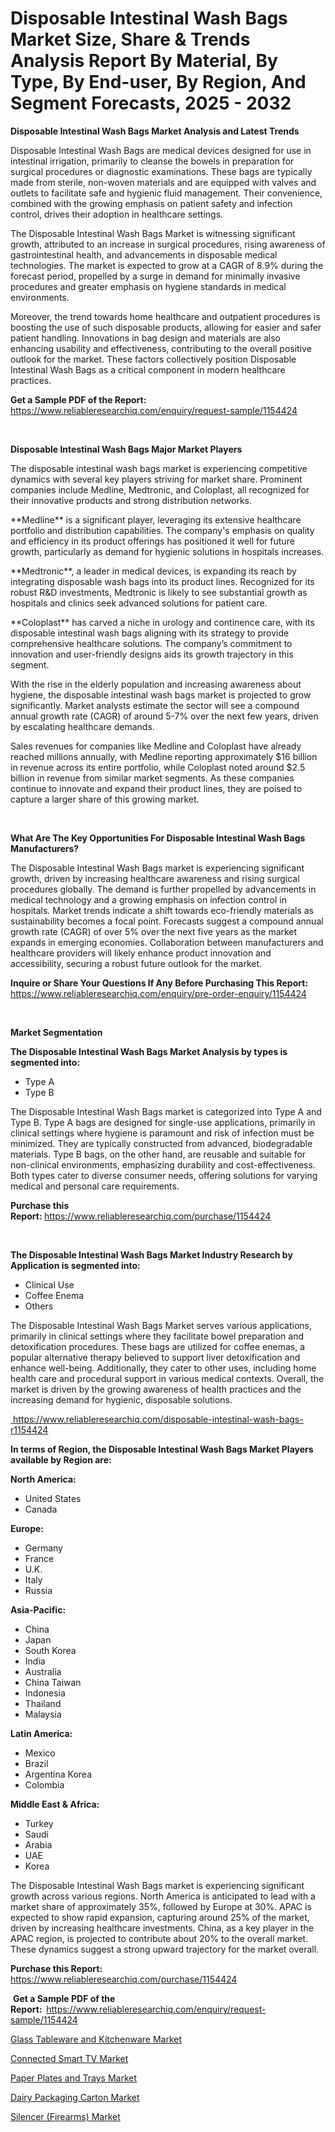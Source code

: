 <p><h1>Disposable Intestinal Wash Bags Market Size, Share & Trends Analysis Report By Material, By Type, By End-user, By Region, And Segment Forecasts, 2025 - 2032</h1></p><p><strong>Disposable Intestinal Wash Bags Market Analysis and Latest Trends</strong></p>
<p><p>Disposable Intestinal Wash Bags are medical devices designed for use in intestinal irrigation, primarily to cleanse the bowels in preparation for surgical procedures or diagnostic examinations. These bags are typically made from sterile, non-woven materials and are equipped with valves and outlets to facilitate safe and hygienic fluid management. Their convenience, combined with the growing emphasis on patient safety and infection control, drives their adoption in healthcare settings.</p><p>The Disposable Intestinal Wash Bags Market is witnessing significant growth, attributed to an increase in surgical procedures, rising awareness of gastrointestinal health, and advancements in disposable medical technologies. The market is expected to grow at a CAGR of 8.9% during the forecast period, propelled by a surge in demand for minimally invasive procedures and greater emphasis on hygiene standards in medical environments. </p><p>Moreover, the trend towards home healthcare and outpatient procedures is boosting the use of such disposable products, allowing for easier and safer patient handling. Innovations in bag design and materials are also enhancing usability and effectiveness, contributing to the overall positive outlook for the market. These factors collectively position Disposable Intestinal Wash Bags as a critical component in modern healthcare practices.</p></p>
<p><strong>Get a Sample PDF of the Report:&nbsp;</strong> <a href="https://www.reliableresearchiq.com/enquiry/request-sample/1154424?utm_campaign=1842&utm_medium=2&utm_source=Github&utm_content=ia&utm_term=06042025&utm_id=disposable-intestinal-wash-bags">https://www.reliableresearchiq.com/enquiry/request-sample/1154424</a></p>
<p>&nbsp;</p>
<p><strong>Disposable Intestinal Wash Bags Major Market Players</strong></p>
<p><p>The disposable intestinal wash bags market is experiencing competitive dynamics with several key players striving for market share. Prominent companies include Medline, Medtronic, and Coloplast, all recognized for their innovative products and strong distribution networks.</p><p>**Medline** is a significant player, leveraging its extensive healthcare portfolio and distribution capabilities. The company's emphasis on quality and efficiency in its product offerings has positioned it well for future growth, particularly as demand for hygienic solutions in hospitals increases.</p><p>**Medtronic**, a leader in medical devices, is expanding its reach by integrating disposable wash bags into its product lines. Recognized for its robust R&D investments, Medtronic is likely to see substantial growth as hospitals and clinics seek advanced solutions for patient care.</p><p>**Coloplast** has carved a niche in urology and continence care, with its disposable intestinal wash bags aligning with its strategy to provide comprehensive healthcare solutions. The company’s commitment to innovation and user-friendly designs aids its growth trajectory in this segment.</p><p>With the rise in the elderly population and increasing awareness about hygiene, the disposable intestinal wash bags market is projected to grow significantly. Market analysts estimate the sector will see a compound annual growth rate (CAGR) of around 5-7% over the next few years, driven by escalating healthcare demands.</p><p>Sales revenues for companies like Medline and Coloplast have already reached millions annually, with Medline reporting approximately $16 billion in revenue across its entire portfolio, while Coloplast noted around $2.5 billion in revenue from similar market segments. As these companies continue to innovate and expand their product lines, they are poised to capture a larger share of this growing market.</p></p>
<p>&nbsp;</p>
<p><strong>What Are The Key Opportunities For Disposable Intestinal Wash Bags Manufacturers?</strong></p>
<p><p>The Disposable Intestinal Wash Bags market is experiencing significant growth, driven by increasing healthcare awareness and rising surgical procedures globally. The demand is further propelled by advancements in medical technology and a growing emphasis on infection control in hospitals. Market trends indicate a shift towards eco-friendly materials as sustainability becomes a focal point. Forecasts suggest a compound annual growth rate (CAGR) of over 5% over the next five years as the market expands in emerging economies. Collaboration between manufacturers and healthcare providers will likely enhance product innovation and accessibility, securing a robust future outlook for the market.</p></p>
<p><strong>Inquire or Share Your Questions If Any Before Purchasing This Report:</strong> <a href="https://www.reliableresearchiq.com/enquiry/pre-order-enquiry/1154424?utm_campaign=1842&utm_medium=2&utm_source=Github&utm_content=ia&utm_term=06042025&utm_id=disposable-intestinal-wash-bags">https://www.reliableresearchiq.com/enquiry/pre-order-enquiry/1154424</a></p>
<p>&nbsp;</p>
<p><strong>Market Segmentation</strong></p>
<p><strong>The Disposable Intestinal Wash Bags Market Analysis by types is segmented into:</strong></p>
<p><ul><li>Type A</li><li>Type B</li></ul></p>
<p><p>The Disposable Intestinal Wash Bags market is categorized into Type A and Type B. Type A bags are designed for single-use applications, primarily in clinical settings where hygiene is paramount and risk of infection must be minimized. They are typically constructed from advanced, biodegradable materials. Type B bags, on the other hand, are reusable and suitable for non-clinical environments, emphasizing durability and cost-effectiveness. Both types cater to diverse consumer needs, offering solutions for varying medical and personal care requirements.</p></p>
<p><strong>Purchase this Report:&nbsp;</strong><a href="https://www.reliableresearchiq.com/purchase/1154424?utm_campaign=1842&utm_medium=2&utm_source=Github&utm_content=ia&utm_term=06042025&utm_id=disposable-intestinal-wash-bags">https://www.reliableresearchiq.com/purchase/1154424</a></p>
<p>&nbsp;</p>
<p><strong>The Disposable Intestinal Wash Bags Market Industry Research by Application is segmented into:</strong></p>
<p><ul><li>Clinical Use</li><li>Coffee Enema</li><li>Others</li></ul></p>
<p><p>The Disposable Intestinal Wash Bags Market serves various applications, primarily in clinical settings where they facilitate bowel preparation and detoxification procedures. These bags are utilized for coffee enemas, a popular alternative therapy believed to support liver detoxification and enhance well-being. Additionally, they cater to other uses, including home health care and procedural support in various medical contexts. Overall, the market is driven by the growing awareness of health practices and the increasing demand for hygienic, disposable solutions.</p></p>
<p><a href="https://www.reliableresearchiq.com/disposable-intestinal-wash-bags-r1154424?utm_campaign=1842&utm_medium=2&utm_source=Github&utm_content=ia&utm_term=06042025&utm_id=disposable-intestinal-wash-bags">&nbsp;https://www.reliableresearchiq.com/disposable-intestinal-wash-bags-r1154424</a></p>
<p><strong>In terms of Region, the Disposable Intestinal Wash Bags Market Players available by Region are:</strong></p>
<p>
    <p> <strong> North America: </strong>
        <ul>
            <li>United States</li>
            <li>Canada</li>
        </ul>
        </p> 
    <p> <strong> Europe: </strong>
        <ul>
            <li>Germany</li>
            <li>France</li>
            <li>U.K.</li>
            <li>Italy</li>
            <li>Russia</li>
        </ul>
        </p> 
    <p> <strong> Asia-Pacific: </strong>
        <ul>
            <li>China</li>
            <li>Japan</li>
            <li>South Korea</li>
            <li>India</li>
            <li>Australia</li>
            <li>China Taiwan</li>
            <li>Indonesia</li>
            <li>Thailand</li>
            <li>Malaysia</li>
        </ul>
        </p> 
    <p> <strong> Latin America: </strong>
        <ul>
            <li>Mexico</li>
            <li>Brazil</li>
            <li>Argentina Korea</li>
            <li>Colombia</li>
        </ul>
        </p> 
    <p> <strong> Middle East & Africa: </strong>
        <ul>
            <li>Turkey</li>
            <li>Saudi</li>
            <li>Arabia</li>
            <li>UAE</li>
            <li>Korea</li>
        </ul>
    </p>
    </p>
<p><p>The Disposable Intestinal Wash Bags market is experiencing significant growth across various regions. North America is anticipated to lead with a market share of approximately 35%, followed by Europe at 30%. APAC is expected to show rapid expansion, capturing around 25% of the market, driven by increasing healthcare investments. China, as a key player in the APAC region, is projected to contribute about 20% to the overall market. These dynamics suggest a strong upward trajectory for the market overall.</p></p>
<p><strong>Purchase this Report: </strong><a href="https://www.reliableresearchiq.com/purchase/1154424?utm_campaign=1842&utm_medium=2&utm_source=Github&utm_content=ia&utm_term=06042025&utm_id=disposable-intestinal-wash-bags">https://www.reliableresearchiq.com/purchase/1154424</a></p>
<p>&nbsp;<strong>Get a Sample PDF of the Report:&nbsp;&nbsp;</strong><a href="https://www.reliableresearchiq.com/enquiry/request-sample/1154424?utm_campaign=1842&utm_medium=2&utm_source=Github&utm_content=ia&utm_term=06042025&utm_id=disposable-intestinal-wash-bags">https://www.reliableresearchiq.com/enquiry/request-sample/1154424</a></p>
<p><strong></strong></p>
<p><p><a href="https://github.com/estaykaleslo/Market-Research-Report-List-1/blob/main/glass-tableware-and-kitchenware-market.md?utm_campaign=1842&utm_medium=2&utm_source=Github&utm_content=ia&utm_term=06042025&utm_id=disposable-intestinal-wash-bags">Glass Tableware and Kitchenware Market</a></p><p><a href="https://github.com/tandyorandby/Market-Research-Report-List-1/blob/main/connected-smart-tv-market.md?utm_campaign=1842&utm_medium=2&utm_source=Github&utm_content=ia&utm_term=06042025&utm_id=disposable-intestinal-wash-bags">Connected Smart TV Market</a></p><p><a href="https://github.com/mronmizoe/Market-Research-Report-List-1/blob/main/paper-plates-and-trays-market.md?utm_campaign=1842&utm_medium=2&utm_source=Github&utm_content=ia&utm_term=06042025&utm_id=disposable-intestinal-wash-bags">Paper Plates and Trays Market</a></p><p><a href="https://github.com/gitfwelday/Market-Research-Report-List-1/blob/main/dairy-packaging-carton-market.md?utm_campaign=1842&utm_medium=2&utm_source=Github&utm_content=ia&utm_term=06042025&utm_id=disposable-intestinal-wash-bags">Dairy Packaging Carton Market</a></p><p><a href="https://github.com/parthplagaf6/Market-Research-Report-List-1/blob/main/silencer-firearms-market.md?utm_campaign=1842&utm_medium=2&utm_source=Github&utm_content=ia&utm_term=06042025&utm_id=disposable-intestinal-wash-bags">Silencer (Firearms) Market</a></p></p>